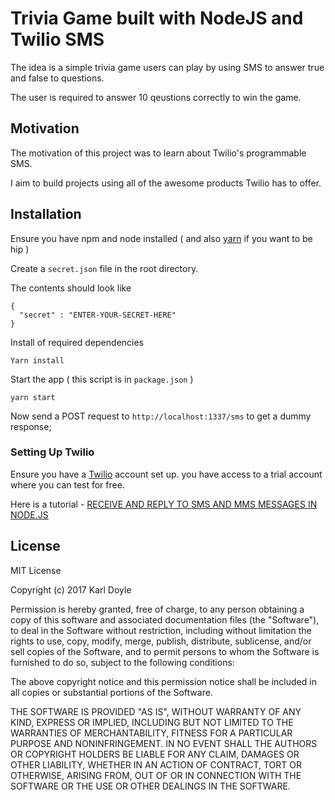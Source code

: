 # Trivia Game built with NodeJS and Twilio SMS

The idea is a simple trivia game users can play by using SMS to answer true and false to questions.

The user is required to answer 10 qeustions correctly to win the game.


## Motivation

The motivation of this project was to learn about Twilio's programmable SMS.

I aim to build projects using all of the awesome products Twilio has to offer.

## Installation

Ensure you have npm and node installed ( and also [yarn](https://yarnpkg.com/lang/en/docs/install/) if you want to be hip )

Create a `secret.json` file in the root directory.

The contents should look like

```
{
  "secret" : "ENTER-YOUR-SECRET-HERE"
}
```

Install of required dependencies

`Yarn install`

Start the app ( this script is in `package.json` )

`yarn start`

Now send a POST request to `http://localhost:1337/sms` to  get a dummy response;

### Setting Up Twilio

Ensure you have a [Twilio](https://www.twilio.com) account set up. you have access to a trial account where you can test for free.

Here is a tutorial - [RECEIVE AND REPLY TO SMS AND MMS MESSAGES IN NODE.JS](https://www.twilio.com/docs/guides/how-to-receive-and-reply-in-node-js)





## License

MIT License

Copyright (c) 2017 Karl Doyle

Permission is hereby granted, free of charge, to any person obtaining a copy
of this software and associated documentation files (the "Software"), to deal
in the Software without restriction, including without limitation the rights
to use, copy, modify, merge, publish, distribute, sublicense, and/or sell
copies of the Software, and to permit persons to whom the Software is
furnished to do so, subject to the following conditions:

The above copyright notice and this permission notice shall be included in all
copies or substantial portions of the Software.

THE SOFTWARE IS PROVIDED "AS IS", WITHOUT WARRANTY OF ANY KIND, EXPRESS OR
IMPLIED, INCLUDING BUT NOT LIMITED TO THE WARRANTIES OF MERCHANTABILITY,
FITNESS FOR A PARTICULAR PURPOSE AND NONINFRINGEMENT. IN NO EVENT SHALL THE
AUTHORS OR COPYRIGHT HOLDERS BE LIABLE FOR ANY CLAIM, DAMAGES OR OTHER
LIABILITY, WHETHER IN AN ACTION OF CONTRACT, TORT OR OTHERWISE, ARISING FROM,
OUT OF OR IN CONNECTION WITH THE SOFTWARE OR THE USE OR OTHER DEALINGS IN THE
SOFTWARE.